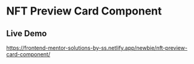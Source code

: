 # NFT Preview Card Component

## Live Demo
https://frontend-mentor-solutions-by-ss.netlify.app/newbie/nft-preview-card-component/
